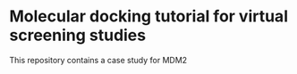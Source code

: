 # Molecular docking tutorial for virtual screening studies

This repository contains a case study for MDM2 
